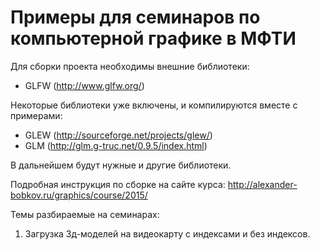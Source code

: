 Примеры для семинаров по компьютерной графике в МФТИ
====================================================

Для сборки проекта необходимы внешние библиотеки:
* GLFW (http://www.glfw.org/)

Некоторые библиотеки уже включены, и компилируются вместе с примерами:
* GLEW (http://sourceforge.net/projects/glew/)
* GLM (http://glm.g-truc.net/0.9.5/index.html)

В дальнейшем будут нужные и другие библиотеки.

Подробная инструкция по сборке на сайте курса: <http://alexander-bobkov.ru/graphics/course/2015/>

Темы разбираемые на семинарах:
1. Загрузка 3д-моделей на видеокарту с индексами и без индексов.
